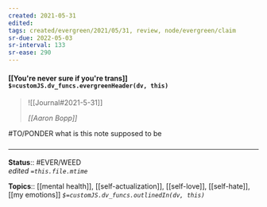 ```yaml
---
created: 2021-05-31
edited: 
tags: created/evergreen/2021/05/31, review, node/evergreen/claim
sr-due: 2022-05-03
sr-interval: 133
sr-ease: 290
---
```


#### [[You're never sure if you're trans]] `$=customJS.dv_funcs.evergreenHeader(dv, this)`

> ![[Journal#2021-5-31]]
>
> <cite>[[Aaron Bopp]]</cite>

#TO/PONDER what is this note supposed to be

### <hr class="footnote"/>

**Status**:: #EVER/WEED  
*edited `=this.file.mtime`*

**Topics**:: [[mental health]], [[self-actualization]], [[self-love]], [[self-hate]], [[my emotions]]
*`$=customJS.dv_funcs.outlinedIn(dv, this)`*

